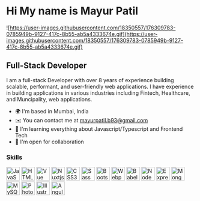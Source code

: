 # Hi My name is Mayur Patil

![https://user-images.githubusercontent.com/18350557/176309783-0785949b-9127-417c-8b55-ab5a4333674e.gif](https://user-images.githubusercontent.com/18350557/176309783-0785949b-9127-417c-8b55-ab5a4333674e.gif)

## Full-Stack Developer

I am a full-stack Developer with over 8 years of experience building scalable, performant, and user-friendly web applications. I have experience in building applications in various industries including Fintech, Healthcare, and Muncipality, web applications.

- 🌍 I'm based in Mumbai, India
- ✉️ You can contact me at [mayurpatil.b93@gmail.com](mailto:mayurpatil.b93@gmail.com)
- 🧠 I'm learning everything about Javascript/Typescript and Frontend Tech
- 🤝 I'm open for collaboration

### Skills

<p align="left">
<a href="[https://developer.mozilla.org/en-US/docs/Web/JavaScript](https://developer.mozilla.org/en-US/docs/Web/JavaScript)" target="_blank" rel="noreferrer"><img src="[https://raw.githubusercontent.com/danielcranney/readme-generator/main/public/icons/skills/javascript-colored.svg](https://raw.githubusercontent.com/danielcranney/readme-generator/main/public/icons/skills/javascript-colored.svg)" width="36" height="36" alt="JavaScript" /></a>
<a href="[https://developer.mozilla.org/en-US/docs/Glossary/HTML5](https://developer.mozilla.org/en-US/docs/Glossary/HTML5)" target="_blank" rel="noreferrer"><img src="[https://raw.githubusercontent.com/danielcranney/readme-generator/main/public/icons/skills/html5-colored.svg](https://raw.githubusercontent.com/danielcranney/readme-generator/main/public/icons/skills/html5-colored.svg)" width="36" height="36" alt="HTML5" /></a>
<a href="[https://vuejs.org/](https://vuejs.org/)" target="_blank" rel="noreferrer"><img src="[https://raw.githubusercontent.com/danielcranney/readme-generator/main/public/icons/skills/vuejs-colored.svg](https://raw.githubusercontent.com/danielcranney/readme-generator/main/public/icons/skills/vuejs-colored.svg)" width="36" height="36" alt="Vue" /></a>
<a href="[https://nuxtjs.org/](https://nuxtjs.org/)" target="_blank" rel="noreferrer"><img src="[https://raw.githubusercontent.com/danielcranney/readme-generator/main/public/icons/skills/nuxtjs-colored.svg](https://raw.githubusercontent.com/danielcranney/readme-generator/main/public/icons/skills/nuxtjs-colored.svg)" width="36" height="36" alt="Nuxtjs" /></a>
<a href="[https://www.w3.org/TR/CSS/#css](https://www.w3.org/TR/CSS/#css)" target="_blank" rel="noreferrer"><img src="[https://raw.githubusercontent.com/danielcranney/readme-generator/main/public/icons/skills/css3-colored.svg](https://raw.githubusercontent.com/danielcranney/readme-generator/main/public/icons/skills/css3-colored.svg)" width="36" height="36" alt="CSS3" /></a>
<a href="[https://sass-lang.com/](https://sass-lang.com/)" target="_blank" rel="noreferrer"><img src="[https://raw.githubusercontent.com/danielcranney/readme-generator/main/public/icons/skills/sass-colored.svg](https://raw.githubusercontent.com/danielcranney/readme-generator/main/public/icons/skills/sass-colored.svg)" width="36" height="36" alt="Sass" /></a>
<a href="[https://getbootstrap.com/](https://getbootstrap.com/)" target="_blank" rel="noreferrer"><img src="[https://raw.githubusercontent.com/danielcranney/readme-generator/main/public/icons/skills/bootstrap-colored.svg](https://raw.githubusercontent.com/danielcranney/readme-generator/main/public/icons/skills/bootstrap-colored.svg)" width="36" height="36" alt="Bootstrap" /></a>
<a href="[https://webpack.js.org/](https://webpack.js.org/)" target="_blank" rel="noreferrer"><img src="[https://raw.githubusercontent.com/danielcranney/readme-generator/main/public/icons/skills/webpack-colored.svg](https://raw.githubusercontent.com/danielcranney/readme-generator/main/public/icons/skills/webpack-colored.svg)" width="36" height="36" alt="Webpack" /></a>
<a href="[https://babeljs.io/](https://babeljs.io/)" target="_blank" rel="noreferrer"><img src="[https://raw.githubusercontent.com/danielcranney/readme-generator/main/public/icons/skills/babel-colored-dark.svg](https://raw.githubusercontent.com/danielcranney/readme-generator/main/public/icons/skills/babel-colored-dark.svg)" width="36" height="36" alt="Babel" /></a>
<a href="[https://nodejs.org/en/](https://nodejs.org/en/)" target="_blank" rel="noreferrer"><img src="[https://raw.githubusercontent.com/danielcranney/readme-generator/main/public/icons/skills/nodejs-colored.svg](https://raw.githubusercontent.com/danielcranney/readme-generator/main/public/icons/skills/nodejs-colored.svg)" width="36" height="36" alt="NodeJS" /></a>
<a href="[https://expressjs.com/](https://expressjs.com/)" target="_blank" rel="noreferrer"><img src="[https://raw.githubusercontent.com/danielcranney/readme-generator/main/public/icons/skills/express-colored-dark.svg](https://raw.githubusercontent.com/danielcranney/readme-generator/main/public/icons/skills/express-colored-dark.svg)" width="36" height="36" alt="Express" /></a>
<a href="[https://www.mongodb.com/](https://www.mongodb.com/)" target="_blank" rel="noreferrer"><img src="[https://raw.githubusercontent.com/danielcranney/readme-generator/main/public/icons/skills/mongodb-colored.svg](https://raw.githubusercontent.com/danielcranney/readme-generator/main/public/icons/skills/mongodb-colored.svg)" width="36" height="36" alt="MongoDB" /></a>
<a href="[https://www.mysql.com/](https://www.mysql.com/)" target="_blank" rel="noreferrer"><img src="[https://raw.githubusercontent.com/danielcranney/readme-generator/main/public/icons/skills/mysql-colored.svg](https://raw.githubusercontent.com/danielcranney/readme-generator/main/public/icons/skills/mysql-colored.svg)" width="36" height="36" alt="MySQL" /></a>
<a href="[https://www.adobe.com/uk/products/photoshop.html](https://www.adobe.com/uk/products/photoshop.html)" target="_blank" rel="noreferrer"><img src="[https://raw.githubusercontent.com/danielcranney/readme-generator/main/public/icons/skills/photoshop-colored-dark.svg](https://raw.githubusercontent.com/danielcranney/readme-generator/main/public/icons/skills/photoshop-colored-dark.svg)" width="36" height="36" alt="Photoshop" /></a>
<a href="[adobe.com/uk/products/illustrator.html](http://adobe.com/uk/products/illustrator.html)" target="_blank" rel="noreferrer"><img src="[https://raw.githubusercontent.com/danielcranney/readme-generator/main/public/icons/skills/illustrator-colored-dark.svg](https://raw.githubusercontent.com/danielcranney/readme-generator/main/public/icons/skills/illustrator-colored-dark.svg)" width="36" height="36" alt="Illustrator" /></a>
 <a href="[adobe.com/uk/products/illustrator.html](http://adobe.com/uk/products/illustrator.html)" target="_blank" rel="noreferrer"><img src="![image](https://github.com/mayurpatil93/Porfolio/assets/37175072/0f34a9ee-e931-4067-87fd-a9c30e327580)" width="36" height="36" alt="Angular" /></a>
</p>


